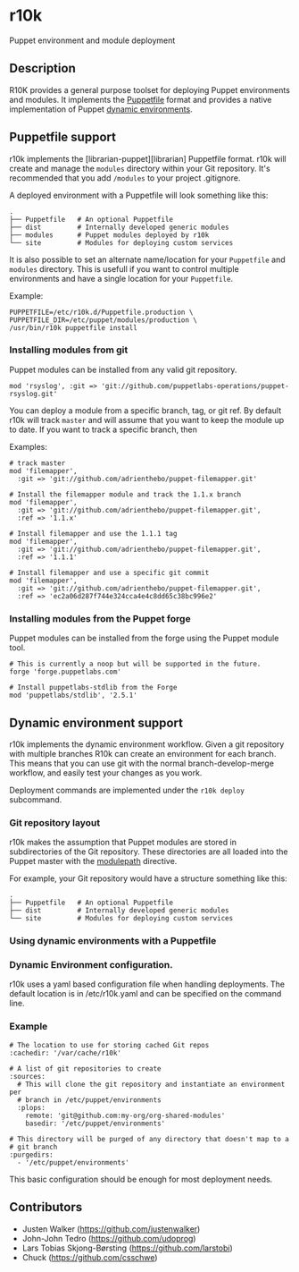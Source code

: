 r10k
====

Puppet environment and module deployment

Description
-----------

[librarian-puppet]: https://github.com/rodjek/librarian-puppet
[workflow]: http://puppetlabs.com/blog/git-workflow-and-puppet-environments/

R10K provides a general purpose toolset for deploying Puppet environments and
modules. It implements the [Puppetfile][librarian-puppet] format and provides a native
implementation of Puppet [dynamic environments][workflow].

Puppetfile support
------------------

r10k implements the [librarian-puppet][librarian] Puppetfile format. r10k will
create and manage the `modules` directory within your Git repository. It's
recommended that you add `/modules` to your project .gitignore.

A deployed environment with a Puppetfile will look something like this:

    .
    ├── Puppetfile   # An optional Puppetfile
    ├── dist         # Internally developed generic modules
    ├── modules      # Puppet modules deployed by r10k
    └── site         # Modules for deploying custom services

It is also possible to set an alternate name/location for your `Puppetfile` and 
`modules` directory. This is usefull if you want to control multiple environments 
and have a single location for your `Puppetfile`.

Example:

    PUPPETFILE=/etc/r10k.d/Puppetfile.production \
    PUPPETFILE_DIR=/etc/puppet/modules/production \
    /usr/bin/r10k puppetfile install

### Installing modules from git

Puppet modules can be installed from any valid git repository.


    mod 'rsyslog', :git => 'git://github.com/puppetlabs-operations/puppet-rsyslog.git'

You can deploy a module from a specific branch, tag, or git ref. By default r10k
will track `master` and will assume that you want to keep the module up to date.
If you want to track a specific branch, then

Examples:

    # track master
    mod 'filemapper',
      :git => 'git://github.com/adrienthebo/puppet-filemapper.git'

    # Install the filemapper module and track the 1.1.x branch
    mod 'filemapper',
      :git => 'git://github.com/adrienthebo/puppet-filemapper.git',
      :ref => '1.1.x'

    # Install filemapper and use the 1.1.1 tag
    mod 'filemapper',
      :git => 'git://github.com/adrienthebo/puppet-filemapper.git',
      :ref => '1.1.1'

    # Install filemapper and use a specific git commit
    mod 'filemapper',
      :git => 'git://github.com/adrienthebo/puppet-filemapper.git',
      :ref => 'ec2a06d287f744e324cca4e4c8dd65c38bc996e2'

### Installing modules from the Puppet forge

Puppet modules can be installed from the forge using the Puppet module tool.

    # This is currently a noop but will be supported in the future.
    forge 'forge.puppetlabs.com'

    # Install puppetlabs-stdlib from the Forge
    mod 'puppetlabs/stdlib', '2.5.1'

Dynamic environment support
---------------------------

r10k implements the dynamic environment workflow. Given a git repository with
multiple branches R10k can create an environment for each branch. This means
that you can use git with the normal branch-develop-merge workflow, and easily
test your changes as you work.

Deployment commands are implemented under the `r10k deploy` subcommand.

### Git repository layout

[modulepath]: http://docs.puppetlabs.com/references/stable/configuration.html#modulepath

r10k makes the assumption that Puppet modules are stored in subdirectories of
the Git repository. These directories are all loaded into the Puppet master with
the [modulepath][modulepath] directive.

For example, your Git repository would have a structure something like this:

    .
    ├── Puppetfile   # An optional Puppetfile
    ├── dist         # Internally developed generic modules
    └── site         # Modules for deploying custom services


### Using dynamic environments with a Puppetfile

### Dynamic Environment configuration.

r10k uses a yaml based configuration file when handling deployments. The default
location is in /etc/r10k.yaml and can be specified on the command line.

### Example

    # The location to use for storing cached Git repos
    :cachedir: '/var/cache/r10k'

    # A list of git repositories to create
    :sources:
      # This will clone the git repository and instantiate an environment per
      # branch in /etc/puppet/environments
      :plops:
        remote: 'git@github.com:my-org/org-shared-modules'
        basedir: '/etc/puppet/environments'

    # This directory will be purged of any directory that doesn't map to a
    # git branch
    :purgedirs:
      - '/etc/puppet/environments'

This basic configuration should be enough for most deployment needs.

Contributors
------------

  - Justen Walker (https://github.com/justenwalker)
  - John-John Tedro (https://github.com/udoprog)
  - Lars Tobias Skjong-Børsting (https://github.com/larstobi)
  - Chuck (https://github.com/csschwe)
